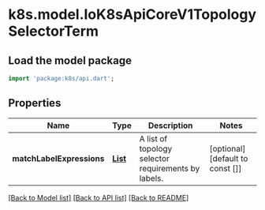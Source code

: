 # k8s.model.IoK8sApiCoreV1TopologySelectorTerm

## Load the model package
```dart
import 'package:k8s/api.dart';
```

## Properties
Name | Type | Description | Notes
------------ | ------------- | ------------- | -------------
**matchLabelExpressions** | [**List<IoK8sApiCoreV1TopologySelectorLabelRequirement>**](IoK8sApiCoreV1TopologySelectorLabelRequirement.md) | A list of topology selector requirements by labels. | [optional] [default to const []]

[[Back to Model list]](../README.md#documentation-for-models) [[Back to API list]](../README.md#documentation-for-api-endpoints) [[Back to README]](../README.md)


